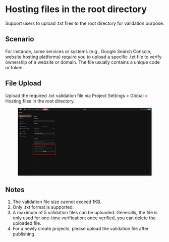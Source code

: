 # Hosting files in the root directory

Support users to upload .txt files to the root directory for validation purpose.

## Scenario
For instance, some services or systems (e.g., Google Search Console, website hosting platforms) require you to upload a specific .txt file to verify ownership of a website or domain. The file usually contains a unique code or token.

## File Upload

Upload the required .txt validation file via Project Settings > Global > Hosting files in the root directory.
<figure><img src="../.gitbook/assets/momen-verification-file.png" alt=""><figcaption></figcaption></figure>

##  Notes
1. The validation file size cannot exceed 1KB.
2. Only .txt format is supported.
3. A maximum of 5 validation files can be uploaded. Generally, the file is only used for one-time verification; once verified, you can delete the uploaded file.
4. For a newly create projects, please upload the validation file after publishing.
